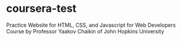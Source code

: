 # coursera-test
Practice Website for HTML, CSS, and Javascript for Web Developers Course by Professor Yaakov Chaikin of John Hopkins University

